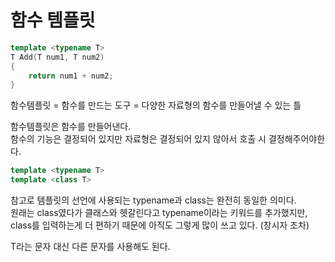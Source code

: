 # 함수 템플릿

```cpp
template <typename T>
T Add(T num1, T num2)
{
    return num1 + num2;
}
```

함수템플릿 = 함수를 만드는 도구 = 다양한 자료형의 함수를 만들어낼 수 있는 틀

함수템플릿은 함수를 만들어낸다.  
함수의 기능은 결정되어 있지만 자료형은 결정되어 있지 않아서 호출 시 결정해주어야한다.

```cpp
template <typename T>
template <class T>
```

참고로 템플릿의 선언에 사용되는 typename과 class는 완전히 동일한 의미다.  
원래는 class였다가 클래스와 헷갈린다고 typename이라는 키워드를 추가했지만,  
class를 입력하는게 더 편하기 때문에 아직도 그렇게 많이 쓰고 있다. (창시자 조차)  

T라는 문자 대신 다른 문자를 사용해도 된다. 
